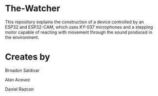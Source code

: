 # The-Watcher
This repository explains the construction of a device controlled by an ESP32 and ESP32-CAM, which uses KY-037 microphones and a stepping motor capable of reacting with movement through the sound produced in the environment.

# Creates by 
Brnadon Saldivar 

Alan Acevez 

Daniel Razcon 
